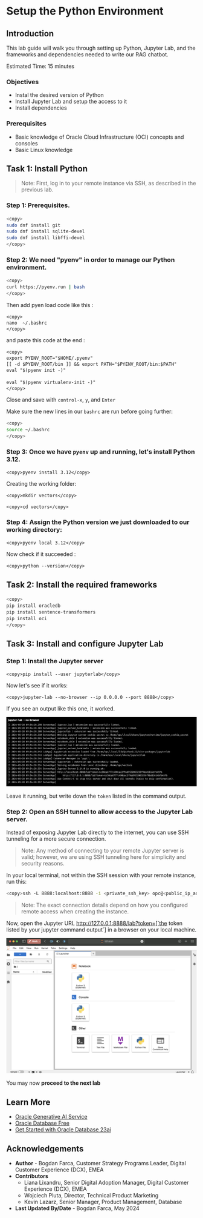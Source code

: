 # Setup the Python Environment

## Introduction

This lab guide will walk you through setting up Python, Jupyter Lab, and the frameworks and dependencies needed to write our RAG chatbot.

Estimated Time: 15 minutes

### Objectives

* Instal the desired version of Python
* Install Jupyter Lab and setup the access to it
* Install dependencies

### Prerequisites

* Basic knowledge of Oracle Cloud Infrastructure (OCI) concepts and consoles
* Basic Linux knowledge

## Task 1: Install Python

> Note: First, log in to your remote instance via SSH, as described in the previous lab.

### Step 1: Prerequisites.

   ```bash
   <copy>
   sudo dnf install git
   sudo dnf install sqlite-devel
   sudo dnf install libffi-devel
   </copy>
   ```
### Step 2: We need "pyenv" in order to manage our Python environment.

   ```bash
   <copy>
   curl https://pyenv.run | bash
   </copy>
   ```
   Then add pyen load code like this :
   ```
   <copy>
   nano  ~/.bashrc
   </copy>
   ```
   and paste this code at the end :
   ```
   <copy>
   export PYENV_ROOT="$HOME/.pyenv"
   [[ -d $PYENV_ROOT/bin ]] && export PATH="$PYENV_ROOT/bin:$PATH"
   eval "$(pyenv init -)"

   eval "$(pyenv virtualenv-init -)"
   </copy>
   ```

   Close and save with `control-x`, `y`, and `Enter`

   Make sure the new lines in our `bashrc` are run before going further: 

   ```bash
   <copy>
   source ~/.bashrc
   </copy>
   ```

### Step 3: Once we have `pyenv` up and running, let's install Python 3.12.
```
<copy>pyenv install 3.12</copy>
```
Creating the working folder:
```
<copy>mkdir vectors</copy>
```
```
<copy>cd vectors</copy>
```

### Step 4: Assign the Python version we just downloaded to our working directory:
```
<copy>pyenv local 3.12</copy>
```

Now check if it succeeded :
```
<copy>python --version</copy>
```
## Task 2: Install the required frameworks

```bash
<copy>
pip install oracledb
pip install sentence-transformers
pip install oci
</copy>
```

## Task 3: Install and configure Jupyter Lab

### Step 1: Install the Jupyter server
```
<copy>pip install --user jupyterlab</copy>
```
Now let's see if it works:
```
<copy>jupyter-lab --no-browser --ip 0.0.0.0 --port 8888</copy>
```
If you see an output like this one, it worked. 

![Jupyter ourput](images/image4.png)

Leave it running, but write down the `token` listed in the command output.  

### Step 2: Open an SSH tunnel to allow access to the Jupyter Lab server.

Instead of exposing Jupyter Lab directly to the internet, you can use SSH tunneling for a more secure connection.

> Note: Any method of connecting to your remote Jupyter server is valid; however, we are using SSH tunneling here for simplicity and security reasons.

In your local terminal, not within the SSH session with your remote instance, run this:

```bash
<copy>ssh -L 8888:localhost:8888 -i <private_ssh_key> opc@<public_ip_address></copy>
```
> Note: The exact connection details depend on how you configured remote access when creating the instance.

Now, open the Jupyter URL http://127.0.0.1:8888/lab?token=[`the token listed by your jupyter command output`] in a browser on your local machine.

![jupyter lab](images/image7.png)

You may now **proceed to the next lab**

## Learn More
* [Oracle Generative AI Service](https://www.oracle.com/artificial-intelligence/generative-ai/generative-ai-service/)
* [Oracle Database Free](https://www.oracle.com/database/free/)
* [Get Started with Oracle Database 23ai](https://www.oracle.com/ro/database/free/get-started/)

## Acknowledgements
* **Author** - Bogdan Farca, Customer Strategy Programs Leader, Digital Customer Experience (DCX), EMEA
* **Contributors** 
   - Liana Lixandru, Senior Digital Adoption Manager, Digital Customer Experience (DCX), EMEA
   - Wojciech Pluta, Director, Technical Product Marketing
   - Kevin Lazarz, Senior Manager, Product Management, Database
* **Last Updated By/Date** -  Bogdan Farca, May 2024